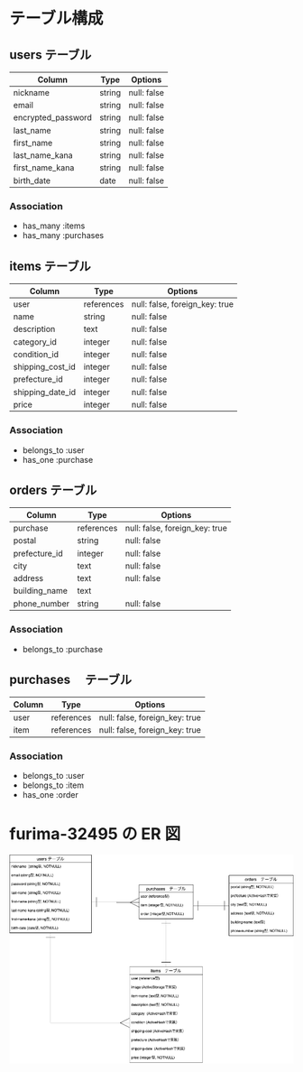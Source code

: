 # テーブル構成

## users テーブル

| Column             | Type   | Options     |
| ------------------ | ------ | ----------- |
| nickname           | string | null: false |
| email              | string | null: false |
| encrypted_password | string | null: false |
| last_name          | string | null: false |
| first_name         | string | null: false |
| last_name_kana     | string | null: false |
| first_name_kana    | string | null: false |
| birth_date         | date   | null: false |

### Association

- has_many :items
- has_many :purchases

## items テーブル

| Column           | Type       | Options                        |
| ---------------- | ---------- | ------------------------------ |
| user             | references | null: false, foreign_key: true |
| name             | string     | null: false                    |
| description      | text       | null: false                    |
| category_id      | integer    | null: false                    |
| condition_id     | integer    | null: false                    |
| shipping_cost_id | integer    | null: false                    |
| prefecture_id    | integer    | null: false                    |
| shipping_date_id | integer    | null: false                    |
| price            | integer    | null: false                    |

### Association

- belongs_to :user
- has_one :purchase

## orders テーブル

| Column        | Type       | Options                        |
| ------------- | ---------- | ------------------------------ |
| purchase      | references | null: false, foreign_key: true |
| postal        | string     | null: false                    |
| prefecture_id | integer    | null: false                    |
| city          | text       | null: false                    |
| address       | text       | null: false                    |
| building_name | text       |                                |
| phone_number  | string     | null: false                    |

### Association

- belongs_to :purchase

## purchases 　テーブル

| Column | Type       | Options                        |
| ------ | ---------- | ------------------------------ |
| user   | references | null: false, foreign_key: true |
| item   | references | null: false, foreign_key: true |

### Association

- belongs_to :user
- belongs_to :item
- has_one :order

# furima-32495 の ER 図

![furima-32495のER図](public/furima-32495.png)

